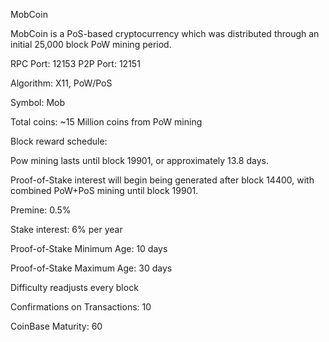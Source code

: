 
MobCoin

MobCoin is a PoS-based cryptocurrency which was distributed through an initial 25,000 block PoW mining period.

RPC Port: 12153
P2P Port: 12151

Algorithm: X11, PoW/PoS

Symbol: Mob

Total coins: ~15 Million coins from PoW mining

Block reward schedule:


Pow mining lasts until block 19901, or approximately 13.8 days.

Proof-of-Stake interest will begin being generated after block 14400, with combined PoW+PoS mining until block 19901.

Premine: 0.5%

Stake interest: 6% per year

Proof-of-Stake Minimum Age: 10 days

Proof-of-Stake Maximum Age: 30 days

Difficulty readjusts every block

Confirmations on Transactions: 10

CoinBase Maturity: 60
